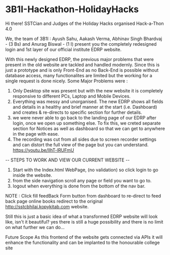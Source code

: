 # 3B1I-Hackathon-HolidayHacks

Hi there! SSTCian and Judges of the Holiday Hacks organised Hack-a-Thon 4.0

We, the team of 3B1I : Ayush Sahu, Aakash Verma, Abhinav Singh Bhardvaj - (3 Bs) and Anurag Biswal - (1 I) present you the completely redesigned login and 1st layer of our official institute EDRP website.

With this newly designed EDRP, the previous major problems that were present in the old website are tackled and handled modernly.
Since this is just a prototype and is only Front-End as no Back-End is possible without database access, many functionalites are limited but the working for a single request is done nicely.
Some Major Problems were :
1. Only Desktop site was present but with the new website it is completely responsive to different PCs, Laptop and Mobile Devices.
2. Everything was messy and unorganised. The new EDRP shows all fields and details in a healthy and brief manner at the start (i.e. Dashboard) and creates & re-directs to specific section for further details.
3. we were never able to go back to the landing page of our EDRP after login, once we open up something else. To fix this, we creted separate section for Notices as well as dashboard so that we can get to anywhere in the page with ease.
4. The recording was cut from all sides due to screen recorder settings and can distort the full view of the page but you can understand.
    https://youtu.be/lIhT-lRUFmU

-- STEPS TO WORK AND VIEW OUR CURRENT WEBSITE --
1. Start with the Index.html WebPage, (no validation) so click login to go inside the website.
2. from the side navigation scroll any page or field you want to go to.
3. logout when everything is done from the bottom of the nav bar.

NOTE : 
Click fill feedBack Form button from dashboard to re-direct to feed back page
online books redirect to the original http://sstcbhilai.kopykitab.com website.

Still this is just a basic idea of what a transformed EDRP website will look like, isn't it beautiful?
yes there is still a huge possibility and there is no limit on what further we can do...

Future Scope 
As this frontend of the website gets connected via APIs it will enhance the functionality and can be implanted to the honourable college site
